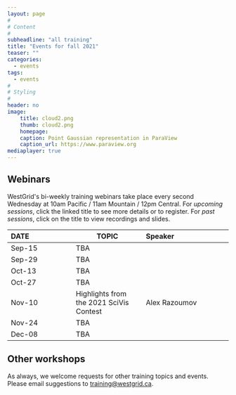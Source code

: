 ```yaml
---
layout: page
#
# Content
#
subheadline: "all training"
title: "Events for fall 2021"
teaser: ""
categories:
  - events
tags:
  - events
#
# Styling
#
header: no
image:
    title: cloud2.png
    thumb: cloud2.png
    homepage:
    caption: Point Gaussian representation in ParaView
    caption_url: https://www.paraview.org
mediaplayer: true
---
```


## Webinars

WestGrid's bi-weekly training webinars take place every second Wednesday at 10am Pacific / 11am Mountain / 12pm
Central. For *upcoming sessions*, click the linked title to see more details or to register. For *past sessions*, click
on the title to view recordings and slides.

| DATE&nbsp;&nbsp;&nbsp;&nbsp;&nbsp;&nbsp;&nbsp;&nbsp;&nbsp;&nbsp;&nbsp;&nbsp;&nbsp;&nbsp;&nbsp;&nbsp;&nbsp;&nbsp;&nbsp;&nbsp;&nbsp; | TOPIC | Speaker&nbsp;&nbsp;&nbsp;&nbsp;&nbsp;&nbsp;&nbsp;&nbsp;&nbsp;&nbsp;&nbsp;&nbsp;&nbsp;&nbsp;&nbsp;&nbsp;&nbsp;&nbsp;&nbsp;&nbsp;&nbsp;&nbsp;&nbsp;&nbsp;&nbsp;&nbsp;&nbsp; |
| ------------- | --------------- | ----------------- |
| Sep-15 | TBA |  |
| Sep-29 | TBA |  |
| Oct-13 | TBA |  |
| Oct-27 | TBA |  |
| Nov-10 | Highlights from the 2021 SciVis Contest | Alex Razoumov |
| Nov-24 | TBA |  |
| Dec-08 | TBA |  |

<!-- | Feb-17 | [<span style="color:blue">Automating your backups in Linux and MacOS</span>]({{ site.baseurl }}/tools/rdm/#backups) | Alex Razoumov | -->
<!-- | Mar-03 | [<span style="color:blue">Linking databases to code repositories with Throughput</span>]({{ site.baseurl }}/tools/rdm/#throughput) | Simon Goring | -->
<!-- | Mar-17 | [<span style="color:blue">Parallel Julia</span>]({{ site.baseurl }}/programming/#julia) | Alex Razoumov and Marie-Hélène Burle | -->
<!-- | Mar-31 | [<span style="color:blue">Exploring the state of a Slurm cluster with Clusterstats</span>]({{ site.baseurl }}/tools/scheduling/#exploring-the-state-of-a-slurm-cluster-with-clusterstats) | Kamil Marcinkowski | -->
<!-- | Apr-14 | [<span style="color:blue">Introduction to deep learning with fastai</span>]({{ site.baseurl }}/tools/ml#fastai) | Marie-Hélène Burle | -->
<!-- | Apr-28 | [<span style="color:blue">Scientific visualization on NVIDIA GPUs</span>]({{ site.baseurl }}/tools/visualization/#nvidia) | Nick Leaf (NVIDIA) | -->
<!-- | May-12 | [<span style="color:blue">Exploration of tools and approaches for Humanists</span>]({{ site.baseurl }}/domains/dh/#exploration) | Megan Meredith-Lobay | -->
<!-- | May-26 | [<span style="color:blue">Using Singularity containers in VMs and HPC</span>]({{ site.baseurl }}/tools/virtual/#venkatSingularity) | Venkat Mahadevan | -->

<!-- Nov-13[^1] -->
<!-- [^1]: Note the different day of the week (Friday). -->

## Other workshops

<!-- | DATE&nbsp;&nbsp;&nbsp;&nbsp;&nbsp;&nbsp;&nbsp;&nbsp;&nbsp;&nbsp;&nbsp;&nbsp;&nbsp;&nbsp;&nbsp;&nbsp;&nbsp;&nbsp;&nbsp;&nbsp;&nbsp;&nbsp;&nbsp;&nbsp;&nbsp;&nbsp; | Event | Location&nbsp;&nbsp;&nbsp;&nbsp;&nbsp;&nbsp;&nbsp;&nbsp;&nbsp;&nbsp;&nbsp;&nbsp;&nbsp;&nbsp;&nbsp;&nbsp;&nbsp;&nbsp;&nbsp;&nbsp;&nbsp;&nbsp;&nbsp;&nbsp;&nbsp; | -->
<!-- | Jan-14 | [Tips & tricks on getting programming help online](https://libcal.library.ubc.ca/calendar/vancouver/finding-technical-help-online) | <span style="color:#049A80">Online for UBC Research Commons</span> | -->
<!-- | Feb-11 | [Automating your backups in Linux and MacOS](https://libcal.library.ubc.ca/calendar/vancouver/unix-backups) | <span style="color:#049A80">Online for UBC Research Commons</span> | -->
<!-- | Feb-16 to Feb-19 | [Compute Canada's Humanities and Social Sciences series](https://hss-series.netlify.app) | <span style="color:#0033cc">Online</span> | -->
<!-- | Feb-22 to Mar-03 | [NVIDIA GPU Hackathon @SFU](https://www.gpuhackathons.org/event/simon-fraser-university-gpu-hackathon) | <span style="color:#0033cc">Online</span> | -->
<!-- | Mar-29 to Mar-30 | Workshops for the GIWS @USask | Online | -->
<!-- | Apr-08 | [Basics of GIS mapping in R](https://libcal.library.ubc.ca/calendar/vancouver/gis-mapping-r) | <span style="color:#049A80">Online for UBC Research Commons</span> | -->
<!-- | Apr-26 | [Spatial Analysis/GIS in R](https://www.eventbrite.ca/e/introduction-to-gis-spatial-analysis-in-r-registration-148848631263) | UBC | -->
<!-- | May-13 | [Parallel programming in Julia](https://libcal.library.ubc.ca/calendar/vancouver/parallel-programming-julia) | <span style="color:#049A80">Online for UBC Research Commons</span> | -->
<!-- | Apr-27 to Jul-27 | [WestGrid training modules 2021](https://wgtm21.netlify.app) | <span style="color:#0033cc">Online</span> | -->

<!-- November[^1] -->
<!-- [^1]: Exact dates TBA. -->

As always, we welcome requests for other training topics and events. Please email suggestions to training@westgrid.ca.
